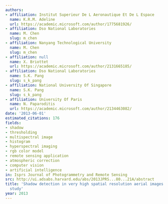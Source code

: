 ```yaml
---
authors:
- affiliation: Institut Superieur De L Aeronautique Et De L Espace
  name: K.R.M. Adeline
  url: https://academic.microsoft.com/author/1775681926/
- affiliation: Dso National Laboratories
  name: M. Chen
  slug: m_chen
- affiliation: Nanyang Technological University
  name: M. Chen
  slug: m_chen
- affiliation: null
  name: X. Briottet
  url: https://academic.microsoft.com/author/2131665185/
- affiliation: Dso National Laboratories
  name: S.K. Pang
  slug: s_k_pang
- affiliation: National University Of Singapore
  name: S.K. Pang
  slug: s_k_pang
- affiliation: University Of Paris
  name: N. Paparoditis
  url: https://academic.microsoft.com/author/2134463082/
date: '2013-06-01'
estimated_citations: 176
fields:
- shadow
- thresholding
- multispectral image
- histogram
- hyperspectral imaging
- rgb color model
- remote sensing application
- atmospheric correction
- computer vision
- artificial intelligence
in: Isprs Journal of Photogrammetry and Remote Sensing
src: http://ui.adsabs.harvard.edu/abs/2013JPRS...80...21A/abstract
title: 'Shadow detection in very high spatial resolution aerial images: A comparative
  study'
year: 2013
---
```

